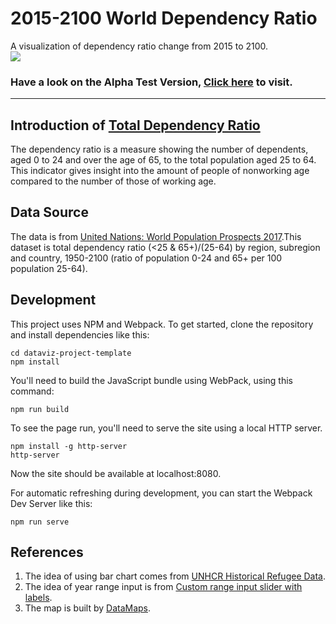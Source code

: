 # 2015-2100 World Dependency Ratio

A visualization of dependency ratio change from 2015 to 2100.
<br/><img src="https://gist.githubusercontent.com/BruceHenry/f9c8fdaa96182f18c5517a0d18323f40/raw/fc7658333565e637481f0164861c65030af95141/thumbnail.png"/>

### Have a look on the Alpha Test Version, [Click here](https://bl.ocks.org/BruceHenry/raw/f9c8fdaa96182f18c5517a0d18323f40/) to visit.
<hr/>

## Introduction of [Total Dependency Ratio](https://en.wikipedia.org/wiki/Dependency_ratio)
The dependency ratio is a measure showing the number of dependents, aged 0 to 24 and over the age of 65, to the total population aged 25 to 64. This indicator gives insight into the amount of people of nonworking age compared to the number of those of working age.

## Data Source
The data is from [United Nations: World Population Prospects 2017](https://esa.un.org/unpd/wpp/Download/Standard/Population/).This dataset is total dependency ratio (<25 & 65+)/(25-64) by region, subregion and country, 1950-2100 (ratio of population 0-24 and 65+ per 100 population 25-64).

## Development

This project uses NPM and Webpack. To get started, clone the repository and install dependencies like this:

```
cd dataviz-project-template
npm install
```

You'll need to build the JavaScript bundle using WebPack, using this command:

```
npm run build
```

To see the page run, you'll need to serve the site using a local HTTP server.

```
npm install -g http-server
http-server
```

Now the site should be available at localhost:8080.

For automatic refreshing during development, you can start the Webpack Dev Server like this:

```
npm run serve
```

## References
1. The idea of using bar chart comes from [UNHCR Historical Refugee Data](http://data.unhcr.org/dataviz/).
2. The idea of year range input is from [Custom range input slider with labels](https://codepen.io/trevanhetzel/pen/rOVrGK).
3. The map is built by [DataMaps](http://datamaps.github.io/).
